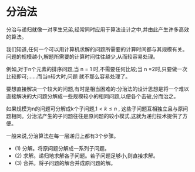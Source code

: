 # 分治法

分治与递归就像一对孪生兄弟,经常同时应用于算法设计之中,并由此产生许多高效的算法。

我们知道,任何一个可以用计算机求解的问题所需要的计算时间都与其规模有关。问题的规模越小,解题所需要的计算时间往往越少,从而较容易处理。

例如,对于n个元素的排序问题,当 n = 1 时,不需要任何比较;当 n =2时,只要做一次比较即可;......而当n较大时,问题
就不那么容易处理了。

要想直接解决一个较大的问题,有时是相当困难的:分治法的设计思想是将一个难以直接解决的大问题分解成一些规模较小的相同问题,以便各个击破,分而治之。

如果规模为n的问题可分解成k个子问题,$1<k \le n$ , 这些子问题互相独立且与原问题相同。分治法产生的子问题往往是原问题的较小模式,这就为递归技术提供了方便。

一般来说,分治算法在每一层递归上都有3个步骤。

+ (1) 分解。将原问题分解成一系列子问题。
+ (2) 求解。递归地求解各子问题。若子问题足够小,则直接求解。
+ (3) 合并。将子问题的解合并成原问题的解。

